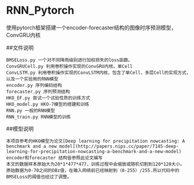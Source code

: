 # RNN_Pytorch
使用pytorch框架搭建一个encoder-forecaster结构的图像时序预测模型，ConvGRU内核

##文件说明

    BMSELoss.py 一个对不同降雨级别进行加权损失的loss函数。
    ConvGRUCell.py 利用卷积操作实现的ConvGRU内核，单Cell
    ConvLSTM.py 利用卷积操作实现的ConvLSTM内核，包含了单Cell，多层Cell的实现方式，以及一个实验用的RNN模型
    encoder.py 序列编码结构
    forecaster.py 序列预测结构
    HKO_EF.py 尝试一个试验性质的训练方式
    HKO_model.py HKO-7模型的搭建和训练
    RNN.py 一般的RNN模型
    RNN_train.py RNN模型的训练

##模型说明 

    本项目参考的HKO模型为论文[Deep learning for precipitation nowcasting: A benchmark and a new model](http://papers.nips.cc/paper/7145-deep-learning-for-precipitation-nowcasting-a-benchmark-and-a-new-model)
    encoder和forecaster 结构皆参照此论文编写
    本文的数据样本原始大为20*1*477*477，训练过程中会缩放或随机切割到120*120大小。
    原始数据为0-70之间的DBz值，在输入网络前已经映射到（0-255）/255.所以代码中的BMSELoss的阈值也经过了调整。